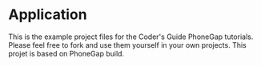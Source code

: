 Application
===========
This is the example project files for the Coder's Guide PhoneGap tutorials. Please feel free to fork and use them yourself in your own projects. This projet is based on PhoneGap build.